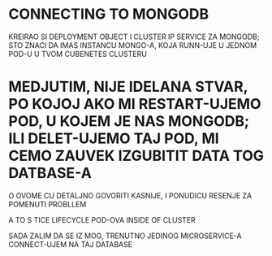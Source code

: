 # CONNECTING TO MONGODB

KREIRAO SI DEPLOYMENT OBJECT I CLUSTER IP SERVICE ZA MONGODB; STO ZNACI DA IMAS INSTANCU MONGO-A, KOJA RUNN-UJE U JEDNOM POD-U U TVOM CUBENETES CLUSTERU

# MEDJUTIM, NIJE IDELANA STVAR, PO KOJOJ AKO MI RESTART-UJEMO POD, U KOJEM JE NAS MONGODB; ILI DELET-UJEMO TAJ POD, MI CEMO ZAUVEK IZGUBITIT DATA TOG DATBASE-A

O OVOME CU DETALJNO GOVORITI KASNIJE, I PONUDICU RESENJE ZA POMENUTI PROBLLEM

A TO S TICE LIFECYCLE POD-OVA INSIDE OF CLUSTER

SADA ZALIM DA SE IZ MOG, TRENUTNO JEDINOG MICROSERVICE-A CONNECT-UJEM NA TAJ DATABASE


